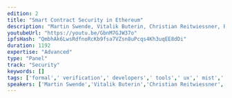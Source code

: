 ```yaml
---
edition: 2
title: "Smart Contract Security in Ethereum"
description: "Martin Swende, Vitalik Buterin, Christian Reitwiessner, Raine Revere, Philip Daian discuss Smart Contract Security."
youtubeUrl: "https://youtu.be/GbnM7GJW37o"
ipfsHash: "QmbhAk6LwsRdfnoRcKb9fsa7VZsn8uPcqs4Kh3uqEE8dDi"
duration: 1192
expertise: "Advanced"
type: "Panel"
track: "Security"
keywords: []
tags: ['formal',' verification',' developers',' tools',' ux',' mist',' reputation',' evm',' abstraction',' languages','Security']
speakers: ['Martin Swende','Vitalik Buterin','Christian Reitwiessner','Raine Revere','Philip Daian']
---
```

